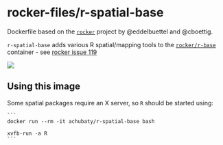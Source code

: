 # rocker-files/r-spatial-base

Dockerfile based on the [`rocker`](https://github.com/rocker-org/rocker) project by @eddelbuettel and @cboettig.

`r-spatial-base` adds various R spatial/mapping tools to the [`rocker/r-base`](https://registry.hub.docker.com/u/rocker/r-base/) container
    - see [rocker issue 119](https://github.com/rocker-org/rocker/issues/119)

[![](https://images.microbadger.com/badges/image/achubaty/r-spatial-base.svg)](https://microbadger.com/images/achubaty/r-spatial-base)

## Using this image

Some spatial packages require an X server, so `R` should be started using:

    ```
    docker run --rm -it achubaty/r-spatial-base bash
    
    xvfb-run -a R
    ```

